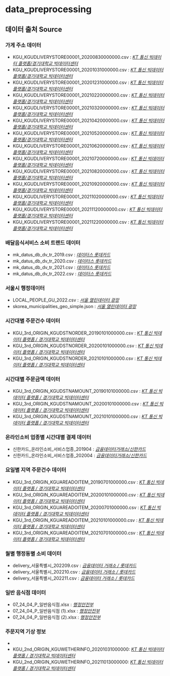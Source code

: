# data_preprocessing
## 데이터 출처 Source
### 가게 주소 데이터
* KGU_KGUDLIVERYSTORE00001_20200830000000.csv : [*KT 통신 빅데이터 플랫폼/경기대학교 빅데이터센터*](https://bdp.kt.co.kr/invoke/SOKBP2603/?goodsCode=KGUDLIVERYSTORE00001)
* KGU_KGUDLIVERYSTORE00001_20201031000000.csv : [*KT 통신 빅데이터 플랫폼/경기대학교 빅데이터센터*](https://bdp.kt.co.kr/invoke/SOKBP2603/?goodsCode=KGUDLIVERYSTORE00001)
* KGU_KGUDLIVERYSTORE00001_20201231000000.csv : [*KT 통신 빅데이터 플랫폼/경기대학교 빅데이터센터*](https://bdp.kt.co.kr/invoke/SOKBP2603/?goodsCode=KGUDLIVERYSTORE00001)
* KGU_KGUDLIVERYSTORE00001_20210220000000.csv : [*KT 통신 빅데이터 플랫폼/경기대학교 빅데이터센터*](https://bdp.kt.co.kr/invoke/SOKBP2603/?goodsCode=KGUDLIVERYSTORE00001)
* KGU_KGUDLIVERYSTORE00001_20210320000000.csv : [*KT 통신 빅데이터 플랫폼/경기대학교 빅데이터센터*](https://bdp.kt.co.kr/invoke/SOKBP2603/?goodsCode=KGUDLIVERYSTORE00001)
* KGU_KGUDLIVERYSTORE00001_20210420000000.csv : [*KT 통신 빅데이터 플랫폼/경기대학교 빅데이터센터*](https://bdp.kt.co.kr/invoke/SOKBP2603/?goodsCode=KGUDLIVERYSTORE00001)
* KGU_KGUDLIVERYSTORE00001_20210520000000.csv : [*KT 통신 빅데이터 플랫폼/경기대학교 빅데이터센터*](https://bdp.kt.co.kr/invoke/SOKBP2603/?goodsCode=KGUDLIVERYSTORE00001)
* KGU_KGUDLIVERYSTORE00001_20210620000000.csv : [*KT 통신 빅데이터 플랫폼/경기대학교 빅데이터센터*](https://bdp.kt.co.kr/invoke/SOKBP2603/?goodsCode=KGUDLIVERYSTORE00001)
* KGU_KGUDLIVERYSTORE00001_20210720000000.csv : [*KT 통신 빅데이터 플랫폼/경기대학교 빅데이터센터*](https://bdp.kt.co.kr/invoke/SOKBP2603/?goodsCode=KGUDLIVERYSTORE00001)
* KGU_KGUDLIVERYSTORE00001_20210820000000.csv : [*KT 통신 빅데이터 플랫폼/경기대학교 빅데이터센터*](https://bdp.kt.co.kr/invoke/SOKBP2603/?goodsCode=KGUDLIVERYSTORE00001)
* KGU_KGUDLIVERYSTORE00001_20210920000000.csv : [*KT 통신 빅데이터 플랫폼/경기대학교 빅데이터센터*](https://bdp.kt.co.kr/invoke/SOKBP2603/?goodsCode=KGUDLIVERYSTORE00001)
* KGU_KGUDLIVERYSTORE00001_20211020000000.csv : [*KT 통신 빅데이터 플랫폼/경기대학교 빅데이터센터*](https://bdp.kt.co.kr/invoke/SOKBP2603/?goodsCode=KGUDLIVERYSTORE00001)
* KGU_KGUDLIVERYSTORE00001_20211120000000.csv : [*KT 통신 빅데이터 플랫폼/경기대학교 빅데이터센터*](https://bdp.kt.co.kr/invoke/SOKBP2603/?goodsCode=KGUDLIVERYSTORE00001)
* KGU_KGUDLIVERYSTORE00001_20211220000000.csv : [*KT 통신 빅데이터 플랫폼/경기대학교 빅데이터센터*](https://bdp.kt.co.kr/invoke/SOKBP2603/?goodsCode=KGUDLIVERYSTORE00001)
### 배달음식서비스 소비 트랜드 데이터
* mk_datus_db_dv_tr_2019.csv : [*데이터스 롯데카드*](https://datus.lottecard.co.kr/data/dataProductView.lc?pdId=990000000001201)
* mk_datus_db_dv_tr_2020.csv : [*데이터스 롯데카드*](https://datus.lottecard.co.kr/data/dataProductView.lc?pdId=990000000001201)
* mk_datus_db_dv_tr_2021.csv : [*데이터스 롯데카드*](https://datus.lottecard.co.kr/data/dataProductView.lc?pdId=990000000001201)
* mk_datus_db_dv_tr_2022.csv : [*데이터스 롯데카드*](https://datus.lottecard.co.kr/data/dataProductView.lc?pdId=990000000001201)
### 서울시 행정데이터
* LOCAL_PEOPLE_GU_2022.csv : [*서울 열린데이터 광장*](https://data.seoul.go.kr/dataList/OA-15439/A/1/datasetView.do;jsessionid=C3AA1F0CD595CA1E7A56B34043FCD869.new_portal-svr-11)
* skorea_municipalities_geo_simple.json : [*서울 열린데이터 광장*](http://data.seoul.go.kr/dataList/OA-12582/S/1/datasetView.do)
### 시간대별 주문건수 데이터
* KGU_3rd_ORIGIN_KGUDSTNORDER_20190101000000.csv : [*KT 통신 빅데이터 플랫폼 / 경기대학교 빅데이터센터*](https://bdp.kt.co.kr/invoke/SOKBP2603/?goodsCode=KGUDSTNORDER)
* KGU_3rd_ORIGIN_KGUDSTNORDER_20200101000000.csv : [*KT 통신 빅데이터 플랫폼 / 경기대학교 빅데이터센터*](https://bdp.kt.co.kr/invoke/SOKBP2603/?goodsCode=KGUDSTNORDER)
* KGU_3rd_ORIGIN_KGUDSTNORDER_20210101000000.csv : [*KT 통신 빅데이터 플랫폼 / 경기대학교 빅데이터센터*](https://bdp.kt.co.kr/invoke/SOKBP2603/?goodsCode=KGUDSTNORDER)
### 시간대별 주문금액 데이터
* KGU_3rd_ORIGIN_KGUDSTNAMOUNT_20190101000000.csv : [*KT 통신 빅데이터 플랫폼 / 경기대학교 빅데이터센터*](https://bdp.kt.co.kr/invoke/SOKBP2603/?goodsCode=KGUDSTNAMOUNT)
* KGU_3rd_ORIGIN_KGUDSTNAMOUNT_20200101000000.csv : [*KT 통신 빅데이터 플랫폼 / 경기대학교 빅데이터센터*](https://bdp.kt.co.kr/invoke/SOKBP2603/?goodsCode=KGUDSTNAMOUNT)
* KGU_3rd_ORIGIN_KGUDSTNAMOUNT_20210101000000.csv : [*KT 통신 빅데이터 플랫폼 / 경기대학교 빅데이터센터*](https://bdp.kt.co.kr/invoke/SOKBP2603/?goodsCode=KGUDSTNAMOUNT)
### 온라인소비 업종별 시간대별 결제 데이터
* 신한카드_온라인소비_서비스업종_201904 : [*금융데이터거래소/신한카드*](https://www.findatamall.or.kr/fsec/dataProd/generalDataProdDetail.do?cmnx=44&goods_id=c6fb3a40-af44-11eb-9f58-f220ef21bb88)
* 신한카드_온라인소비_서비스업종_202004 : [*금융데이터거래소/신한카드*](https://www.findatamall.or.kr/fsec/dataProd/generalDataProdDetail.do?cmnx=44&goods_id=c6fb3a40-af44-11eb-9f58-f220ef21bb88)
### 요일별 지역 주문건수 데이터
* KGU_3rd_ORIGIN_KGUAREADOITEM_20190701000000.csv : [*KT 통신 빅데이터 플랫폼 / 경기대학교 빅데이터센터*](https://bdp.kt.co.kr/invoke/SOKBP2603/?goodsCode=KGUAREADOITEM)
* KGU_3rd_ORIGIN_KGUAREADOITEM_20200101000000.csv : [*KT 통신 빅데이터 플랫폼 / 경기대학교 빅데이터센터*](https://bdp.kt.co.kr/invoke/SOKBP2603/?goodsCode=KGUAREADOITEM)
* KGU_3rd_ORIGIN_KGUAREADOITEM_20200701000000.csv : [*KT 통신 빅데이터 플랫폼 / 경기대학교 빅데이터센터*](https://bdp.kt.co.kr/invoke/SOKBP2603/?goodsCode=KGUAREADOITEM)
* KGU_3rd_ORIGIN_KGUAREADOITEM_20210101000000.csv : [*KT 통신 빅데이터 플랫폼 / 경기대학교 빅데이터센터*](https://bdp.kt.co.kr/invoke/SOKBP2603/?goodsCode=KGUAREADOITEM)
* KGU_3rd_ORIGIN_KGUAREADOITEM_20210701000000.csv : [*KT 통신 빅데이터 플랫폼 / 경기대학교 빅데이터센터*](https://bdp.kt.co.kr/invoke/SOKBP2603/?goodsCode=KGUAREADOITEM)
### 월별 행정동별 소비 데이터
* delivery_서울특별시_202209.csv : [*금융데이터 거래소 / 롯데카드*](https://www.findatamall.or.kr/fsec/dataProd/generalDataProdDetail.do?cmnx=44&goods_id=89ffd5af-5a8e-11ed-9f58-f220ef21bb88)
* delivery_서울특별시_202210.csv : [*금융데이터 거래소 / 롯데카드*](https://www.findatamall.or.kr/fsec/dataProd/generalDataProdDetail.do?cmnx=44&goods_id=9b2980b1-64b9-11ed-9f58-f220ef21bb88)
* delivery_서울특별시_202211.csv : [*금융데이터 거래소 / 롯데카드*](https://www.findatamall.or.kr/fsec/dataProd/generalDataProdDetail.do?cmnx=44&goods_id=62cd07ea-7556-11ed-9f58-f220ef21bb88)
### 일반 음식점 데이터
* 07_24_04_P_일반음식점.xlsx : [*행정안전부*](https://www.data.go.kr/data/15045016/fileData.do?recommendDataYn=Y)
* 07_24_04_P_일반음식점 (1).xlsx : [*행정안전부*](https://www.data.go.kr/data/15045016/fileData.do?recommendDataYn=Y)
* 07_24_04_P_일반음식점 (2).xlsx : [*행정안전부*](https://www.data.go.kr/data/15045016/fileData.do?recommendDataYn=Y)
### 주문지역 기상 정보
*
* KGU_2nd_ORIGIN_KGUWETHERINFO_20201031000000: [*KT 통신 빅데이터 플랫폼 / 경기대학교 빅데이터센터*](https://www.bigdata-telecom.kr/invoke/SOKBP2603/?goodsCode=KGUWETHERINFO)
* KGU_2nd_ORIGIN_KGUWETHERINFO_20211013000000: [*KT 통신 빅데이터 플랫폼 / 경기대학교 빅데이터센터*](https://www.bigdata-telecom.kr/invoke/SOKBP2603/?goodsCode=KGUWETHERINFO)